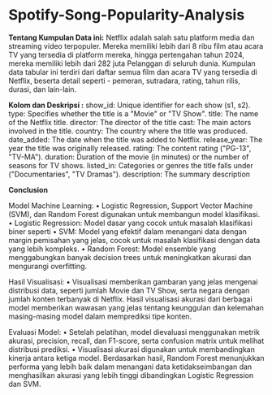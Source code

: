 # Spotify-Song-Popularity-Analysis

**Tentang Kumpulan Data ini:** 
Netflix adalah salah satu platform
media dan streaming video terpopuler. Mereka memiliki lebih
dari 8 ribu film atau acara TV yang tersedia di platform mereka,
hingga pertengahan tahun 2024, mereka memiliki lebih dari 282
juta Pelanggan di seluruh dunia. Kumpulan data tabular ini terdiri
dari daftar semua film dan acara TV yang tersedia di Netflix,
beserta detail seperti - pemeran, sutradara, rating, tahun rilis,
durasi, dan lain-lain.

**Kolom dan Deskripsi :**
show_id: Unique identifier for each show (s1, s2).
type: Specifies whether the title is a "Movie" or "TV Show".
title: The name of the Netflix title.
director: The director of the title
cast: The main actors involved in the title.
country: The country where the title was produced.
date_added: The date when the title was added to Netflix.
release_year: The year the title was originally released.
rating: The content rating ("PG-13", "TV-МА").
duration: Duration of the movie (in minutes) or the number of seasons for TV shows.
listed_in: Categories or genres the title falls under ("Documentaries", "TV Dramas").
description: The summary description

**Conclusion**

Model Machine Learning:
• Logistic Regression, Support Vector Machine (SVM), dan Random Forest digunakan untuk
membangun model klasifikasi.
• Logistic Regression: Model dasar yang cocok untuk masalah klasifikasi biner seperti
• SVM: Model yang efektif dalam menangani data dengan margin pemisahan yang jelas, cocok
untuk masalah klasifikasi dengan data yang lebih kompleks.
• Random Forest: Model ensemble yang menggabungkan banyak decision trees untuk
meningkatkan akurasi dan mengurangi overfitting.

Hasil Visualisasi:
• Visualisasi memberikan gambaran yang jelas mengenai distribusi data, seperti jumlah Movie dan
TV Show, serta negara dengan jumlah konten terbanyak di Netflix.
Hasil visualisasi akurasi dari berbagai model memberikan wawasan yang jelas tentang keunggulan
dan kelemahan masing-masing model dalam memprediksi tipe konten.

Evaluasi Model:
• Setelah pelatihan, model dievaluasi menggunakan metrik akurasi, precision, recall, dan F1-score,
serta confusion matrix untuk melihat distribusi prediksi.
• Visualisasi akurasi digunakan untuk membandingkan kinerja antara ketiga model.
Berdasarkan hasil, Random Forest menunjukkan performa yang lebih baik dalam menangani data
ketidakseimbangan dan menghasilkan akurasi yang lebih tinggi dibandingkan Logistic Regression
dan SVM.
